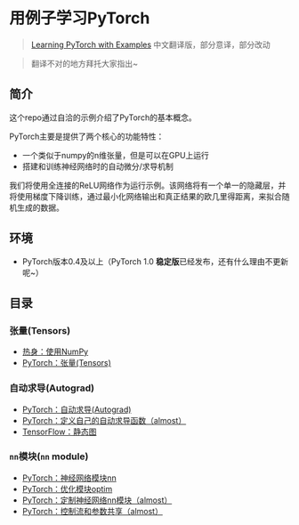 # 用例子学习PyTorch

> [Learning PyTorch with Examples](https://pytorch.org/tutorials/beginner/pytorch_with_examples.html) 中文翻译版，部分意译，部分改动

> 翻译不对的地方拜托大家指出~

## 简介
这个repo通过自洽的示例介绍了PyTorch的基本概念。

PyTorch主要是提供了两个核心的功能特性：

* 一个类似于numpy的n维张量，但是可以在GPU上运行
* 搭建和训练神经网络时的自动微分/求导机制

我们将使用全连接的ReLU网络作为运行示例。该网络将有一个单一的隐藏层，并将使用梯度下降训练，通过最小化网络输出和真正结果的欧几里得距离，来拟合随机生成的数据。

## 环境

* PyTorch版本0.4及以上（PyTorch 1.0 **稳定版**已经发布，还有什么理由不更新呢~）

## 目录

### 张量(Tensors)

* [热身：使用NumPy](https://github.com/bat67/pytorch-examples-cn/tree/master/热身%EF%BC%9A使用NumPy)
* [PyTorch：张量(Tensors)](https://github.com/bat67/pytorch-examples-cn/tree/master/PyTorch%EF%BC%9A张量(Tensors))

### 自动求导(Autograd)

* [PyTorch：自动求导(Autograd)](https://github.com/bat67/pytorch-examples-cn/tree/master/PyTorch%EF%BC%9A自动求导(Autograd))
* [PyTorch：定义自己的自动求导函数（almost）](https://github.com/bat67/pytorch-examples-cn/tree/master/PyTorch%EF%BC%9A定义自己的自动求导函数)
* [TensorFlow：静态图](https://github.com/bat67/pytorch-examples-cn/tree/master/TensorFlow%EF%BC%9A静态图)

### `nn`模块(`nn` module)

* [PyTorch：神经网络模块nn](https://github.com/bat67/pytorch-examples-cn/tree/master/PyTorch%EF%BC%9A定制神经网络nn模块)
* [PyTorch：优化模块optim](https://github.com/bat67/pytorch-examples-cn/tree/master/PyTorch%EF%BC%9A优化模块optim)
* [PyTorch：定制神经网络nn模块（almost）](https://github.com/bat67/pytorch-examples-cn/tree/master/PyTorch%EF%BC%9A定制神经网络nn模块)
* [PyTorch：控制流和参数共享（almost）](https://github.com/bat67/pytorch-examples-cn/tree/master/PyTorch%EF%BC%9A控制流和参数共享)
